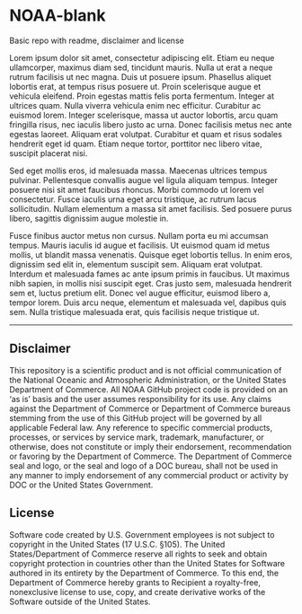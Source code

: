# NOAA-blank

Basic repo with readme, disclaimer and license

Lorem ipsum dolor sit amet, consectetur adipiscing elit. Etiam eu neque ullamcorper, maximus diam sed, tincidunt mauris. Nulla ut erat a neque rutrum facilisis ut nec magna. Duis ut posuere ipsum. Phasellus aliquet lobortis erat, at tempus risus posuere ut. Proin scelerisque augue et vehicula eleifend. Proin egestas mattis felis porta fermentum. Integer at ultrices quam. Nulla viverra vehicula enim nec efficitur. Curabitur ac euismod lorem. Integer scelerisque, massa ut auctor lobortis, arcu quam fringilla risus, nec iaculis libero justo ac urna. Donec facilisis metus nec ante egestas laoreet. Aliquam erat volutpat. Curabitur et quam et risus sodales hendrerit eget id quam. Etiam neque tortor, porttitor nec libero vitae, suscipit placerat nisi.

Sed eget mollis eros, id malesuada massa. Maecenas ultrices tempus pulvinar. Pellentesque convallis augue vel ligula aliquam tempus. Integer posuere nisi sit amet faucibus rhoncus. Morbi commodo ut lorem vel consectetur. Fusce iaculis urna eget arcu tristique, ac rutrum lacus sollicitudin. Nullam elementum a massa sit amet facilisis. Sed posuere purus libero, sagittis dignissim augue molestie in.

Fusce finibus auctor metus non cursus. Nullam porta eu mi accumsan tempus. Mauris iaculis id augue et facilisis. Ut euismod quam id metus mollis, ut blandit massa venenatis. Quisque eget lobortis tellus. In enim eros, dignissim sed elit in, elementum suscipit sem. Aliquam erat volutpat. Interdum et malesuada fames ac ante ipsum primis in faucibus. Ut maximus nibh sapien, in mollis nisi suscipit eget. Cras justo sem, malesuada hendrerit sem et, luctus pretium elit. Donec vel augue efficitur, euismod libero a, tempor lorem. Duis arcu neque, elementum et malesuada vel, dapibus quis sem. Nulla tristique malesuada erat, quis facilisis neque tristique ut.

<hr>

## Disclaimer

This repository is a scientific product and is not official communication of the National Oceanic and Atmospheric Administration, or the United States Department of Commerce. All NOAA GitHub project code is provided on an ‘as is’ basis and the user assumes responsibility for its use. Any claims against the Department of Commerce or Department of Commerce bureaus stemming from the use of this GitHub project will be governed by all applicable Federal law. Any reference to specific commercial products, processes, or services by service mark, trademark, manufacturer, or otherwise, does not constitute or imply their endorsement, recommendation or favoring by the Department of Commerce. The Department of Commerce seal and logo, or the seal and logo of a DOC bureau, shall not be used in any manner to imply endorsement of any commercial product or activity by DOC or the United States Government.

## License

Software code created by U.S. Government employees is not subject to copyright in the United States (17 U.S.C. §105). The United States/Department of Commerce reserve all rights to seek and obtain copyright protection in countries other than the United States for Software authored in its entirety by the Department of Commerce. To this end, the Department of Commerce hereby grants to Recipient a royalty-free, nonexclusive license to use, copy, and create derivative works of the Software outside of the United States.
